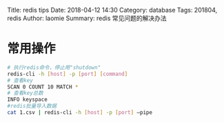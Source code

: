 Title: redis tips
Date: 2018-04-12 14:30
Category: database 
Tags: 201804, redis 
Author: laomie
Summary: redis 常见问题的解决办法

常用操作
===============================
```bash
# 执行redis命令，停止用"shutdown"
redis-cli -h [host] -p [port] [command]
# 查看key
SCAN 0 COUNT 10 MATCH * 
# 查看key总数
INFO keyspace
#redis批量导入数据 
cat 1.csv | redis-cli -h [host] -p [port] –pipe
```

